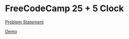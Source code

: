 # FreeCodeCamp 25 + 5 Clock

[Problem Statement](https://www.freecodecamp.org/learn/front-end-development-libraries/front-end-development-libraries-projects/build-a-25--5-clock)

[Demo](https://sharangukidve.github.io/fcc-255)

